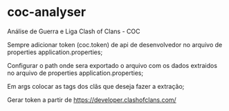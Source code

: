 # coc-analyser

Análise de Guerra e Liga Clash of Clans - COC

Sempre adicionar token (coc.token) de api de desenvolvedor no arquivo de properties application.properties;

Configurar o path onde sera exportado o arquivo com os dados extraidos no arquivo de properties application.properties;

Em args colocar as tags dos clãs que deseja fazer a extração;

Gerar token a partir de https://developer.clashofclans.com/
